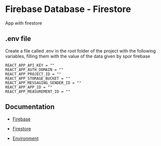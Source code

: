# Firebase Database - Firestore
App with firestore

## .env file
Create a file called .env in the root folder of the project with the following variables, filling them with the value of the data given by spor firebase
```
REACT_APP_API_KEY = ""
REACT_APP_AUTH_DOMAIN = ""
REACT_APP_PROJECT_ID = ""
REACT_APP_STORAGE_BUCKET = ""
REACT_APP_MESSAGING_SENDER_ID = ""
REACT_APP_APP_ID = ""
REACT_APP_MEASUREMENT_ID = ""
```

## Documentation
* [Firebase](https://firebase.google.com/docs/auth/web/start?hl=es-419#web-version-9_1)

* [Firestore](https://firebase.google.com/docs/firestore/quickstart?authuser=0&hl=es-419)

* [Environment](https://create-react-app.dev/docs/adding-custom-environment-variables/)
